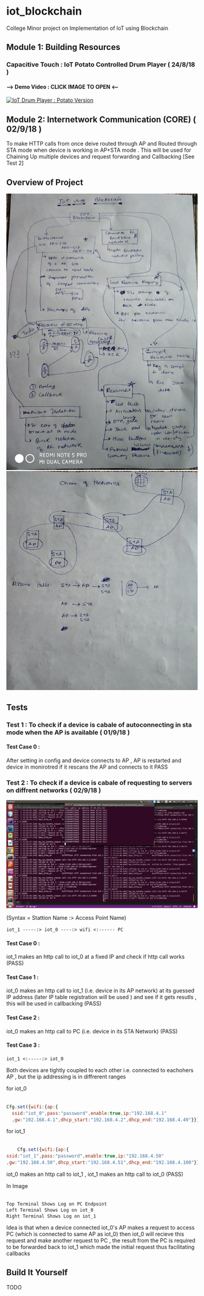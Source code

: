 # iot_blockchain
College Minor project on Implementation of IoT using Blockchain

## Module 1: Building Resources 
### Capacitive Touch : IoT Potato Controlled Drum Player  ( 24/8/18 )
#### --> Demo Video : CLICK IMAGE TO OPEN <--
[![IoT Drum Player : Potato Version](https://img.youtube.com/vi/ghmBqej5D24/0.jpg)](https://www.youtube.com/watch?v=ghmBqej5D24 "Video : IoT Drum Player : Potato Version")

## Module 2: Internetwork Communication (CORE)  ( 02/9/18 )
To make HTTP calls from once deive routed through AP and Routed through STA mode when device is working in AP+STA mode . This will be used for Chaining Up multiple devices and request forwarding and Callbacking [See Test 2]



## Overview of Project
![Alt text](screenshots/plan0.jpg "Main Screen")
![Alt text](screenshots/plan1.jpg "Main Screen") 

## Tests

### Test 1 : To check if a device is cabale of autoconnecting in sta mode when the AP is available   ( 01/9/18 )
#### Test Case 0 : 

After setting in config and device connects to AP , AP is restarted and device in monirotred if it rescans the AP and connects to it 
PASS

### Test 2 : To check if a device is cabale of requesting to servers on diffrent networks   ( 02/9/18 )
![Alt text](screenshots/test_0_dhcp_distribution.png "Internetwork Communivation") 

(Syntax = Stattion Name :> Access Point Name)
```code
iot_1 -----:> iot_0 ----:> wifi <:------ PC 
```
#### Test Case 0 : 

iot_1 makes an http call to iot_0  at a fixed IP and check if http call works  (PASS) 


#### Test Case 1 : 

iot_0 makes an http call to iot_1 (i.e. device in its AP network) at its guessed IP address (later IP table registration will be used ) and see if it gets resutls , this will be used in callbacking (PASS)


#### Test Case 2 : 

iot_0 makes an http call to PC (i.e. device in its STA Network) (PASS) 

#### Test Case 3 : 

```code
iot_1 <:-----:> iot_0  
```
Both devices are tightly coupled to each other i.e. connected to eachohers AP , but the ip addressing is in diffrerent ranges 

for iot_0 
```javascript

Cfg.set({wifi:{ap:{
  ssid:"iot_0",pass:"password",enable:true,ip:"192.168.4.1"
  ,gw:"192.168.4.1",dhcp_start:"192.168.4.2",dhcp_end:"192.168.4.49"}}});

````

for iot_1 
```javascript

    Cfg.set({wifi:{ap:{
ssid:"iot_1",pass:"password",enable:true,ip:"192.168.4.50"
,gw:"192.168.4.50",dhcp_start:"192.168.4.51",dhcp_end:"192.168.4.100"}}});

````

iot_0 makes an http call to iot_1 , iot_1 makes an http call to iot_0  (PASS) 



In Image

````code

Top Terminal Shows Log on PC Endpoint
Left Terminal Shows Log on iot_0
Right Terminal Shows Log on iot_1

````


Idea is that when a device connected iot_0's AP makes a request to access PC (which is connected to same AP as iot_0) then iot_0 will recieve this request and make another request to PC , the result from the PC is required to be forwarded back to iot_1 which made the initial request thus facilitating callbacks

## Build It Yourself
 TODO
